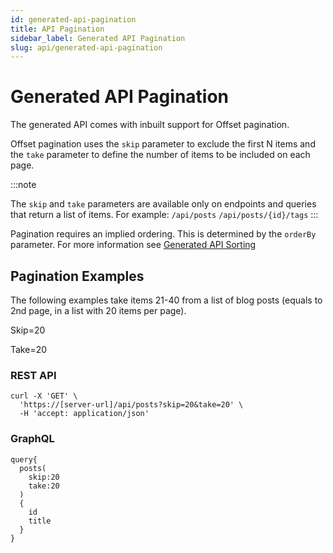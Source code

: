 ```yaml
---
id: generated-api-pagination
title: API Pagination
sidebar_label: Generated API Pagination
slug: api/generated-api-pagination
---
```


# Generated API Pagination

The generated API comes with inbuilt support for Offset pagination.

Offset pagination uses the `skip` parameter to exclude the first N items and the `take` parameter to define the number of items to be included on each page.

:::note

The `skip` and `take` parameters are available only on endpoints and queries that return a list of items.
For example: `/api/posts` `/api/posts/{id}/tags`
:::

Pagination requires an implied ordering. This is determined by the `orderBy` parameter. For more information see [Generated API Sorting](../generated-api-sorting)

## Pagination Examples

The following examples take items 21-40 from a list of blog posts (equals to 2nd page, in a list with 20 items per page).

Skip=20

Take=20

### REST API

```
curl -X 'GET' \
  'https://[server-url]/api/posts?skip=20&take=20' \
  -H 'accept: application/json'
```

### GraphQL

```
query{
  posts(
    skip:20
    take:20
  )
  {
    id
    title
  }
}
```
